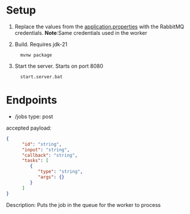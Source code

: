 # Setup 
1. Replace the values from the [application.properties](src/main/resources/application.properties) with the RabbitMQ credentials.
**Note**:Same credentials used in the worker

2. Build. Requires jdk-21
    
         mvnw package


3. Start the server. Starts on port 8080

         start.server.bat

# Endpoints

* /jobs type: post

accepted payload:
```json
{
      "id": "string",
      "input": "string",
      "callback": "string",
      "tasks": [
         {
            "type": "string",
            "args": {}
         }
      ]
}
```
    

Description: Puts the job in the queue for the worker to process
      

      
        
